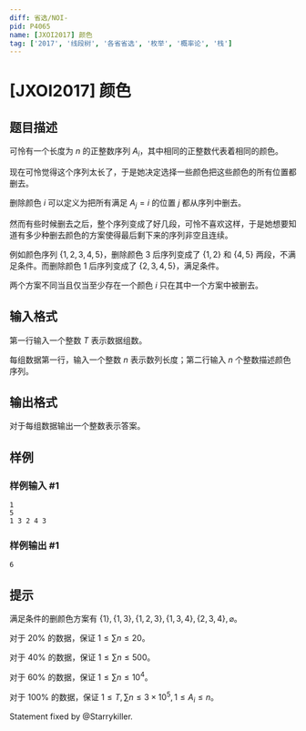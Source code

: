```yaml
---
diff: 省选/NOI-
pid: P4065
name: [JXOI2017] 颜色
tag: ['2017', '线段树', '各省省选', '枚举', '概率论', '栈']
---
```

# [JXOI2017] 颜色
## 题目描述

可怜有一个长度为 $n$ 的正整数序列 $A_i$，其中相同的正整数代表着相同的颜色。

现在可怜觉得这个序列太长了，于是她决定选择一些颜色把这些颜色的所有位置都删去。

删除颜色 $i$ 可以定义为把所有满足 $A_j = i$ 的位置 $j$ 都从序列中删去。

然而有些时候删去之后，整个序列变成了好几段，可怜不喜欢这样，于是她想要知道有多少种删去颜色的方案使得最后剩下来的序列非空且连续。

例如颜色序列 $\{1, 2, 3, 4, 5\}$，删除颜色 $3$ 后序列变成了 $\{1, 2\}$ 和 $\{4, 5\}$ 两段，不满足条件。而删除颜色 $1$ 后序列变成了 $\{2, 3, 4, 5\}$，满足条件。

两个方案不同当且仅当至少存在一个颜色 $i$ 只在其中一个方案中被删去。

## 输入格式

第一行输入一个整数 $T$ 表示数据组数。

每组数据第一行，输入一个整数 $n$ 表示数列长度；第二行输入 $n$ 个整数描述颜色序列。

## 输出格式

对于每组数据输出一个整数表示答案。
## 样例

### 样例输入 #1
```
1
5
1 3 2 4 3
```
### 样例输出 #1
```
6
```
## 提示

满足条件的删颜色方案有 $\{1\}, \{1, 3\}, \{1, 2, 3\}, \{1, 3, 4\}, \{2, 3, 4\}, \varnothing$。

对于 $20\%$ 的数据，保证 $1 \le \sum n \le  20$。

对于 $40\%$ 的数据，保证 $1 \le \sum n \le  500$。

对于 $60\%$ 的数据，保证 $1 \le \sum n \le  10^4$。

对于 $100\%$ 的数据，保证 $1 \le  T,\sum n \le  3 \times 10^5, 1 \le  A_i \le  n$。

$\text{Statement fixed by @Starrykiller.}$
